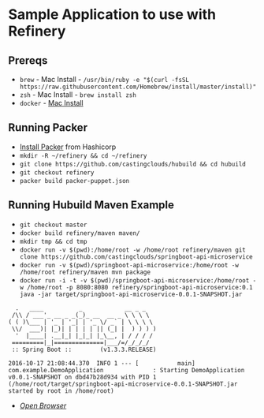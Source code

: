 # Sample Application to use with Refinery

## Prereqs
- `brew` - Mac Install - `/usr/bin/ruby -e "$(curl -fsSL https://raw.githubusercontent.com/Homebrew/install/master/install)"`
- `zsh` - Mac Install - `brew install zsh`
- `docker` - [Mac Install](https://www.docker.com/products/docker#/mac)

## Running Packer
- [Install Packer](https://www.packer.io/downloads.html) from Hashicorp
- `mkdir -R ~/refinery && cd ~/refinery`
- `git clone https://github.com/castingclouds/hubuild && cd hubuild`
- `git checkout refinery`
- `packer build packer-puppet.json`

## Running Hubuild Maven Example
- `git checkout master`
- `docker build refinery/maven maven/`
- `mkdir tmp && cd tmp`
- `docker run -v $(pwd):/home/root -w /home/root refinery/maven git clone https://github.com/castingclouds/springboot-api-microservice`
- `docker run -v $(pwd)/springboot-api-microservice:/home/root -w /home/root refinery/maven mvn package`
- `docker run -i -t -v $(pwd)/springboot-api-microservice:/home/root -w /home/root -p 8080:8080 refinery/springboot-api-microservice:0.1 java -jar target/springboot-api-microservice-0.0.1-SNAPSHOT.jar` 

```
  .   ____          _            __ _ _
 /\\ / ___'_ __ _ _(_)_ __  __ _ \ \ \ \
( ( )\___ | '_ | '_| | '_ \/ _` | \ \ \ \
 \\/  ___)| |_)| | | | | || (_| |  ) ) ) )
  '  |____| .__|_| |_|_| |_\__, | / / / /
 =========|_|==============|___/=/_/_/_/
 :: Spring Boot ::        (v1.3.3.RELEASE)

2016-10-17 21:08:44.370  INFO 1 --- [           main] com.example.DemoApplication              : Starting DemoApplication v0.0.1-SNAPSHOT on dbd47b28d934 with PID 1 (/home/root/target/springboot-api-microservice-0.0.1-SNAPSHOT.jar started by root in /home/root)
```  

- [_Open Browser_](http://localhost:8080/hello-world) 

